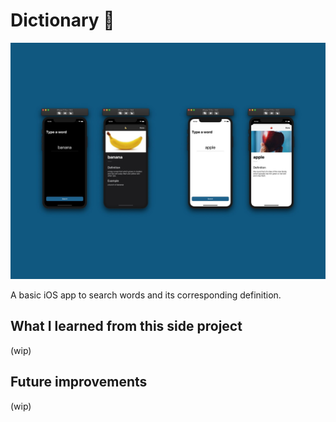 # Dictionary 📖

![Banner](/Art/banner.jpg)

A basic iOS app to search words and its corresponding definition.

## What I learned from this side project

(wip)

## Future improvements

(wip)